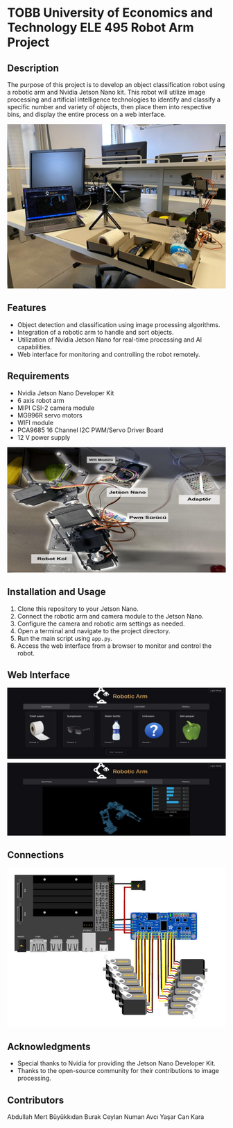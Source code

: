 # TOBB University of Economics and Technology ELE 495 Robot Arm Project

## Description
The purpose of this project is to develop an object classification robot using a robotic arm and Nvidia Jetson Nano kit. This robot will utilize image processing and artificial intelligence technologies to identify and classify a specific number and variety of objects, then place them into respective bins, and display the entire process on a web interface.


![Robot Arm Project](sources/proje5.jpg)


## Features
- Object detection and classification using image processing algorithms.
- Integration of a robotic arm to handle and sort objects.
- Utilization of Nvidia Jetson Nano for real-time processing and AI capabilities.
- Web interface for monitoring and controlling the robot remotely.

## Requirements
- Nvidia Jetson Nano Developer Kit
- 6 axis robot arm 
- MIPI CSI-2 camera module
- MG996R servo motors
- WIFI module
- PCA9685 16 Channel I2C PWM/Servo Driver Board
- 12 V power supply


![Requirements](sources/proje1.png)


## Installation and Usage
1. Clone this repository to your Jetson Nano.
2. Connect the robotic arm and camera module to the Jetson Nano.
3. Configure the camera and robotic arm settings as needed.
4. Open a terminal and navigate to the project directory.
5. Run the main script using `app.py`.
6. Access the web interface from a browser to monitor and control the robot.


## Web Interface 


![Web Interface](sources/proje2.png)

## Connections


![Web Interface](sources/proje4.png)

## Acknowledgments
- Special thanks to Nvidia for providing the Jetson Nano Developer Kit.
- Thanks to the open-source community for their contributions to image processing.

## Contributors
Abdullah Mert Büyükkıdan
Burak Ceylan
Numan Avcı
Yaşar Can Kara
